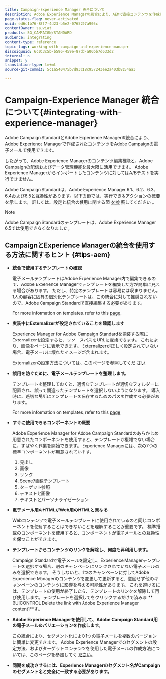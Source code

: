 ```yaml
---
title: Campaign-Experience Manager 統合について
description: Adobe Experience Managerの統合により、AEMで直接コンテンツを作成し、後でAdobe Campaignで使用できます。
page-status-flag: never-activated
uuid: ed6c1b76-87f7-4d23-b5e2-0765297a905c
contentOwner: sauviat
products: SG_CAMPAIGN/STANDARD
audience: integrating
content-type: reference
topic-tags: working-with-campaign-and-experience-manager
discoiquuid: 6c0c3c5b-b596-459e-87dd-a06bb7d633d2
internal: n
snippet: y
translation-type: tm+mt
source-git-commit: 5c1a540475b7d93c18c957243ee2a403b8154aa3

---
```



# Campaign-Experience Manager 統合について{#integrating-with-experience-manager}

Adobe Campaign StandardとAdobe Experience Managerの統合により、Adobe Experience Managerで作成されたコンテンツをAdobe Campaignの電子メールで使用できます。

したがって、Adobe Experience Managerのコンテンツ編集機能と、Adobe Campaignの配信およびデータ管理機能を最大限に活用できます。 Adobe Experience Managerからインポートしたコンテンツに対してはA/Bテストを実行できません。

Adobe Campaign Standardは、Adobe Experience Manager 6.1、6.2、6.3、6.4および6.5と互換性があります。以下の節では、実行できるアクションの概要を示します。 詳しくは、設定と統合の使用に関する節 [を参](https://docs.adobe.com/content/help/en/experience-manager-65/administering/integration/campaignstandard.html) 照してください [](https://docs.adobe.com/content/help/en/experience-manager-65/authoring/aem-adobe-campaign/campaign.html) 。

>[!NOTE]
>
> Adobe Campaign Standardのテンプレートは、Adobe Experience Manager 6.5では使用できなくなりました。

## CampaignとExperience Managerの統合を使用する方法に関するヒント {#tips-aem}

* **統合で使用するテンプレートの確認**

   電子メールテンプレートはAdobe Experience Manager内で編集できるので、Adobe Experience Managerでテンプレートを編集した方が簡単に見える場合があります。 ただし、特定のテンプレートは容易には収まりません。 1人の顧客に固有の個別化テンプレートは、この統合に対して推奨されないので、Adobe Campaign Standardで直接編集する必要があります。

   For more information on templates, refer to this [page](https://docs.adobe.com/content/help/en/experience-manager-65/developing/platform/templates/templates.html).

* **実装中にExternalizerが設定されていることを確認します**

   Experience Manager for Adobe Campaign Standardを実装する際にExternalizerを設定すると、リソースパスをURLに変換できます。 これにより、画像をページに表示できます。 Externalizerが正しく設定されていない場合、電子メールに壊れたイメージが含まれます。

   Externalizerの設定方法については、このページを参照してくだ [さい](https://docs.adobe.com/content/help/en/experience-manager-65/developing/platform/externalizer.html)

* **誤用を防ぐために、電子メールテンプレートを整理します。**

   テンプレートを整理しておくと、適切なテンプレートが適切なフォルダーに配置され、誤って間違ったテンプレートを選択しないようになります。 導入時に、適切な場所にテンプレートを保存するためのパスを作成する必要があります。

   For more information on templates, refer to this [page](https://docs.adobe.com/content/help/en/experience-manager-65/developing/platform/templates/templates.html#template-availability)

* **すぐに使用できるコンポーネントの概要**

   Adobe Experience Manager for Adobe Campaign Standardのあらかじめ用意されたコンポーネントを使用すると、テンプレートが複雑でない場合に、すばやく作業を開始できます。
Experience Managerには、次の7つの標準コンポーネントが用意されています。
   1. 見出し
   1. 画像
   1. リンク
   1. Scene7画像テンプレート
   1. ターゲット参照
   1. テキストと画像
   1. テキストとパーソナライゼーション

* **電子メール用のHTMLがWeb用のHTMLと異なる**

   Webコンテンツで電子メールテンプレートに使用されているのと同じコンポーネントを使用することはできないことを理解することが重要です。 標準搭載のコンポーネントを使用すると、コンポーネントが電子メールとの互換性を保つことができます。

* **テンプレートからコンテンツのリンクを解除し、何度も再利用します。**

   Campaign Standardで電子メールを設定し、Experience Managerテンプレートを選択する場合、別のキャンペーンにリンクされていない電子メールのみを選択できます。 そうしないと、1つのキャンペーンに対してAdobe Experience Managerのコンテンツを変更して更新すると、意図せず他のキャンペーンのコンテンツに影響を与える可能性があります。
これを避けるには、テンプレートの使用が終了したら、テンプレートのリンクを解除して再び使用します。 テンプレートを選択してをクリックするだけで済みま **[!UICONTROL Delete the link with Adobe Experience Manager content]**す。

* **Adobe Experience Managerを使用して、Adobe Campaign Standard用の電子メールのバリエーションを作成します。**

   この統合により、セグメント化により1つの電子メールを複数のバージョンに簡単に変更できます。
Adobe Experience Managerでのセグメントの設定方法、およびターゲットコンテンツを使用した電子メールの作成方法については、このページを参照してく [ださい](https://docs.adobe.com/help/en/experience-manager-65/authoring/aem-adobe-campaign/target-adobe-campaign.html#setting-up-segmentation-in-aem)。

* **同期を成功させるには、Experience Managerのセグメント名がCampaignのセグメント名と完全に一致する必要があります。**